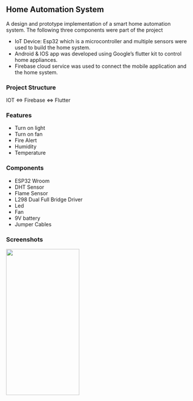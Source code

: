 ## Home Automation System
A design and prototype implementation of a smart home automation system. The following three components were part of the project
* IoT Device: Esp32 which is a microcontroller and multiple sensors were used to build the home system.
* Android & IOS app was developed using Google’s flutter kit to control home appliances.
* Firebase cloud service was used to connect the mobile application and the home system.


### Project Structure

IOT <=> Firebase <=> Flutter

### Features

* Turn on light 
* Turn on fan
* Fire Alert
* Humidity
* Temperature

### Components

* ESP32 Wroom
* DHT Sensor
* Flame Sensor
* L298 Dual Full Bridge Driver
* Led
* Fan
* 9V battery
* Jumper Cables

### Screenshots

<img src="[https://camo.githubusercontent.com/...](https://github.com/ahlawataman/homeautomation/blob/main/images/12.png)" data-canonical-src="[https://gyazo.com/eb5c5741b6a9a16c692170a41a49c858.png](https://github.com/ahlawataman/homeautomation/blob/main/images/12.png)" width="200" height="400" />

